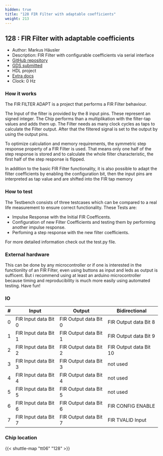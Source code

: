 ```yaml
---
hidden: true
title: "128 FIR Filter with adaptable coefficients"
weight: 213
---
```


## 128 : FIR Filter with adaptable coefficients

* Author: Markus Häusler
* Description: FIR Filter with configurable coefficients via serial interface
* [GitHub repository](https://github.com/MrMisterial/tt06-FIR_FILTER_ADAPT)
* [GDS submitted](https://github.com/MrMisterial/tt06-FIR_FILTER_ADAPT/actions/runs/8632769875)
* HDL project
* [Extra docs](None)
* Clock: 0 Hz

<!---

This file is used to generate your project datasheet. Please fill in the information below and delete any unused
sections.

You can also include images in this folder and reference them in the markdown. Each image must be less than
512 kb in size, and the combined size of all images must be less than 1 MB.
-->


### How it works

The FIR FILTER ADAPT is a project that performs a FIR Filter behaviour.

The Input of the filter is provided by the 8 input pins. These represent an signed integer. The Chip performs than a multiplikation with the filter-tap values and adds them up.
The Filter needs as many clock cycles as taps to calculate the Filter output. After that the filtered signal is set to the output by using the output pins.

To optimize calculation and memory requirements, the symmetric step response property of a FIR Filter is used. That means only one half of the step response is stored and to calculate the whole filter characteristic, the first half of the step response is flipped.

In addition to the basic FIR Filter functionality, it is also possible to adapt the filter coefficients by enabling the configuration bit, then the input pins are interpreted as tap value and are shifted into the FIR tap memory

### How to test

The Testbench consists of three testcases which can be compared to a real life measurement to ensure correct functionality.
These Tests are:

- Impulse Response with the Initial FIR Coefficents.
- Configuration of new Filter Coefficients and testing them by performing another impulse response.
- Perfoming a step response with the new filter coefficients.

For more detailed information check out the test.py file.

### External hardware

This can be done by any microcontroller or if one is interested in the functionlity of an FIR Filter, even using buttons as input and leds as output is sufficent.
But i recommend using at least an arduino microcontroller because timing and reproducibility is much more easily using automated testing. Have fun!


### IO

| # | Input          | Output         | Bidirectional   |
| - | -------------- | -------------- | --------------- |
| 0 | FIR Input data Bit 0 | FIR Output data Bit 0 | FIR Output data Bit 8 |
| 1 | FIR Input data Bit 1 | FIR Output data Bit 1 | FIR Output data Bit 9 |
| 2 | FIR Input data Bit 2 | FIR Output data Bit 2 | FIR Output data Bit 10 |
| 3 | FIR Input data Bit 3 | FIR Output data Bit 3 | not used |
| 4 | FIR Input data Bit 4 | FIR Output data Bit 4 | not used |
| 5 | FIR Input data Bit 5 | FIR Output data Bit 5 | not used |
| 6 | FIR Input data Bit 6 | FIR Output data Bit 6 | FIR CONFIG ENABLE |
| 7 | FIR Input data Bit 7 | FIR Output data Bit 7 | FIR TVALID Input |

### Chip location

{{< shuttle-map "tt06" "128" >}}
